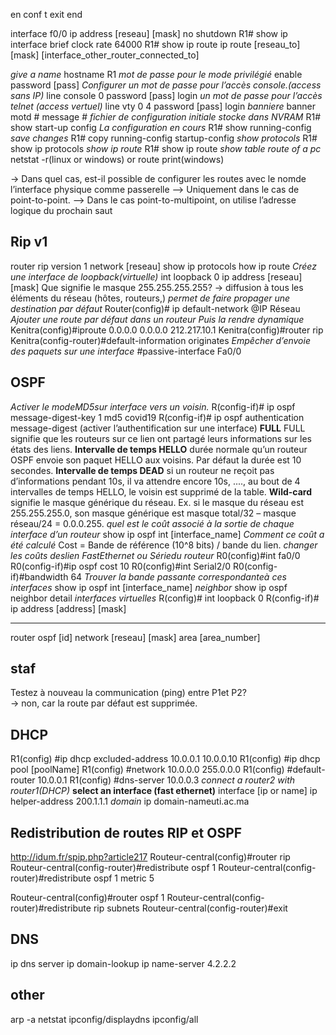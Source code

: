en
conf t
exit
end


interface f0/0
ip address [reseau] [mask]
no shutdown
R1# show ip interface brief
clock rate 64000
R1# show ip route
ip route [reseau_to] [mask] [interface_other_router_connected_to]


*give a name*
hostname R1
*mot de passe pour le mode privilégié*
enable password [pass]
*Configurer un mot de passe pour l’accès console.(access sans IP)*
line console 0
password [pass]
login
*un mot de passe pour l’accès telnet (access vertuel)*
line vty 0 4
password [pass]
login
*banniere*
banner motd # message #
*fichier de configuration initiale stocke dans NVRAM*
R1# show start-up config
*La configuration en cours*
R1# show running-config
*save changes*
R1# copy running-config startup-config
*show protocols*
R1# show ip protocols
*show ip route*
R1# show ip route
*show table route of a pc*
netstat -r(linux or windows) or route print(windows)


-> Dans quel cas, est-il possible de configurer les routes avec le nomde l’interface physique comme passerelle
--> Uniquement dans le cas de point-to-point.
--> Dans le cas point-to-multipoint, on utilise l’adresse logique du prochain saut

## Rip v1
router rip
version 1
network [reseau]
show ip protocols
how ip route
*Créez une interface de loopback(virtuelle)*
int loopback 0
ip address [reseau] [mask]
Que signifie le masque 255.255.255.255?
-> diffusion à tous les éléments du réseau (hôtes, routeurs,)
*permet de faire propager une destination par défaut*
Router(config)# ip default-network @IP Réseau
*Ajouter une route par défaut dans un routeur Puis la rendre dynamique*
Kenitra(config)#iproute 0.0.0.0 0.0.0.0 212.217.10.1
Kenitra(config)#router rip
Kenitra(config-router)#default-information originates
*Empêcher d’envoie des paquets sur une interface*
#passive-interface Fa0/0 

## OSPF
*Activer le modeMD5sur interface vers un voisin.*
R(config-if)# ip ospf message-digest-key 1 md5 covid19
R(config-if)# ip ospf authentication message-digest (activer l’authentification sur une interface)
**FULL**
FULL signifie que les routeurs sur ce lien ont partagé leurs informations sur les états des liens.
**Intervalle de temps HELLO**
durée normale qu’un routeur OSPF envoie  son paquet HELLO aux voisins. Par défaut la durée est 10 secondes.
**Intervalle de temps DEAD**
si un routeur ne reçoit pas d’informations pendant 10s, il va attendre encore 10s, ...., au bout de 4 intervalles de temps HELLO, le voisin est supprimé de la table.
**Wild-card**
signifie le masque générique du réseau.
Ex. si le masque du réseau est 255.255.255.0, son masque générique est masque total/32 – masque réseau/24 = 0.0.0.255.
*quel est le coût associé à la sortie de chaque interface d’un routeur*
show ip ospf int [interface_name]
*Comment ce coût a été calculé*
Cost = Bande de référence (10^8 bits) / bande du lien. 
*changer les coûts deslien FastEthernet ou Sériedu routeur*
R0(config)#int fa0/0
R0(config-if)#ip ospf cost 10
R0(config)#int Serial2/0
R0(config-if)#bandwidth 64
*Trouver la bande passante correspondanteà ces interfaces*
show ip ospf int [interface_name]
*neighbor*
show ip ospf neighbor detail
*interfaces virtuelles*
R(config)# int loopback 0
R(config-if)# ip address [address] [mask]

-----

router ospf [id]
network [reseau] [mask] area [area_number]


## staf
Testez à  nouveau la  communication  (ping)  entre P1et P2?  
-> non,  car  la  route  par  défaut  est supprimée.



## DHCP
R1(config) #ip dhcp excluded-address 10.0.0.1 10.0.0.10
R1(config) #ip dhcp pool [poolName]
R1(config) #network 10.0.0.0 255.0.0.0
R1(config) #default-router 10.0.0.1
R1(config) #dns-server 10.0.0.3
*connect a router2 with router1(DHCP)*
**select an interface (fast ethernet)**
interface [ip or name]
ip helper-address 200.1.1.1
*domain*
ip domain-nameuti.ac.ma

## Redistribution de routes RIP et OSPF
http://idum.fr/spip.php?article217
Routeur-central(config)#router rip
Routeur-central(config-router)#redistribute ospf 1
Routeur-central(config-router)#redistribute ospf 1 metric 5

Routeur-central(config)#router ospf 1
Routeur-central(config-router)#redistribute rip subnets
Routeur-central(config-router)#exit 

## DNS
ip dns server
ip domain-lookup
ip name-server 4.2.2.2

## other
arp -a
netstat
ipconfig/displaydns
ipconfig/all
